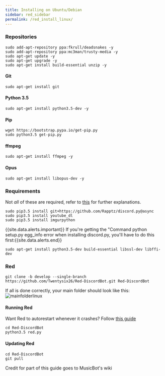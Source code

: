 ```yaml
---
title: Installing on Ubuntu/Debian
sidebar: red_sidebar
permalink: /red_install_linux/
---
```


### Repositories
```
sudo add-apt-repository ppa:fkrull/deadsnakes -y
sudo add-apt-repository ppa:mc3man/trusty-media -y
sudo apt-get update -y
sudo apt-get upgrade -y
sudo apt-get install build-essential unzip -y
```

#### Git
```
sudo apt-get install git
```

#### Python 3.5
```
sudo apt-get install python3.5-dev -y
```

#### Pip
```
wget https://bootstrap.pypa.io/get-pip.py
sudo python3.5 get-pip.py
```

#### ffmpeg
```
sudo apt-get install ffmpeg -y
```

#### Opus
```
sudo apt-get install libopus-dev -y
```

### Requirements
Not *all* of these are required, refer to [this](/Red-Docs/red_win_requirements/) for further explanations.

```
sudo pip3.5 install git+https://github.com/Rapptz/discord.py@async
sudo pip3.5 install youtube_dl
sudo pip3.5 install imgurpython
```   

{{site.data.alerts.important}} If you're getting the "Command python setup.py egg_info error when installing discord.py, you'll have to do this first:{{site.data.alerts.end}}
```
sudo apt-get install python3.5-dev build-essential libssl-dev libffi-dev
```

### Red  
```
git clone -b develop --single-branch https://github.com/Twentysix26/Red-DiscordBot.git Red-DiscordBot
```

If all is done correctly, your main folder should look like this:  
![mainfolderlinux](https://i.imgur.com/9pwxtYm.png)

#### Running Red  

Want Red to autorestart whenever it crashes? Follow [this guide](/Red-Docs/red_guide_linux_upstart)

```
cd Red-DiscordBot
python3.5 red.py
```

#### Updating Red
```
cd Red-DiscordBot
git pull
```

Credit for part of this guide goes to MusicBot's wiki
